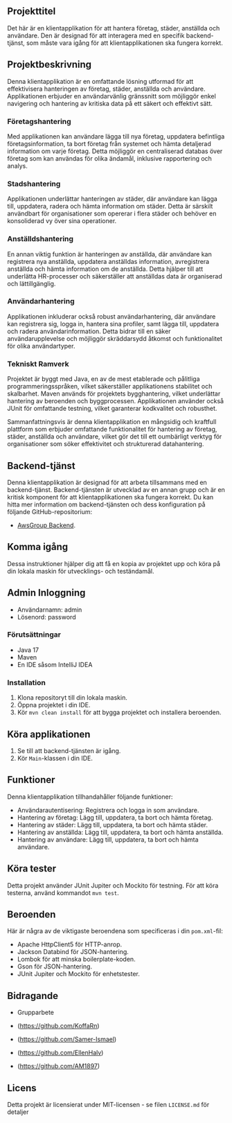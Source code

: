 ## Projekttitel

Det här är en klientapplikation för att hantera företag, städer, anställda och användare. Den är designad för att
interagera med en specifik backend-tjänst, som måste vara igång för att klientapplikationen ska fungera korrekt.

## Projektbeskrivning

Denna klientapplikation är en omfattande lösning utformad för att effektivisera hanteringen av företag, städer,
anställda och användare. Applikationen erbjuder en användarvänlig gränssnitt som möjliggör enkel navigering och
hantering av kritiska data på ett säkert och effektivt sätt.

### Företagshantering

Med applikationen kan användare lägga till nya företag, uppdatera befintliga företagsinformation, ta bort företag från
systemet och hämta detaljerad information om varje företag. Detta möjliggör en centraliserad databas över företag som
kan användas för olika ändamål, inklusive rapportering och analys.

### Stadshantering

Applikationen underlättar hanteringen av städer, där användare kan lägga till, uppdatera, radera och hämta information
om städer. Detta är särskilt användbart för organisationer som opererar i flera städer och behöver en konsoliderad vy
över sina operationer.

### Anställdshantering

En annan viktig funktion är hanteringen av anställda, där användare kan registrera nya anställda, uppdatera anställdas
information, avregistrera anställda och hämta information om de anställda. Detta hjälper till att underlätta
HR-processer och säkerställer att anställdas data är organiserad och lättillgänglig.

### Användarhantering

Applikationen inkluderar också robust användarhantering, där användare kan registrera sig, logga in, hantera sina
profiler, samt lägga till, uppdatera och radera användarinformation. Detta bidrar till en säker användarupplevelse och
möjliggör skräddarsydd åtkomst och funktionalitet för olika användartyper.

### Tekniskt Ramverk

Projektet är byggt med Java, en av de mest etablerade och pålitliga programmeringsspråken, vilket säkerställer
applikationens stabilitet och skalbarhet. Maven används för projektets bygghantering, vilket underlättar hantering av
beroenden och byggprocessen. Applikationen använder också JUnit för omfattande testning, vilket garanterar kodkvalitet
och robusthet.

Sammanfattningsvis är denna klientapplikation en mångsidig och kraftfull plattform som erbjuder omfattande
funktionalitet för hantering av företag, städer, anställda och användare, vilket gör det till ett oumbärligt verktyg för
organisationer som söker effektivitet och strukturerad datahantering.

## Backend-tjänst

Denna klientapplikation är designad för att arbeta tillsammans med en backend-tjänst. Backend-tjänsten är utvecklad av
en annan grupp och är en kritisk komponent för att klientapplikationen ska fungera korrekt. Du kan hitta mer information
om backend-tjänsten och dess konfiguration på följande GitHub-repositorium:

- [AwsGroup Backend](https://github.com/Jafar-Hussein/AwsGroup).

## Komma igång

Dessa instruktioner hjälper dig att få en kopia av projektet upp och köra på din lokala maskin för utvecklings- och
teständamål.

##  Admin Inloggning
- Användarnamn: admin
- Lösenord: password

### Förutsättningar

- Java 17
- Maven
- En IDE såsom IntelliJ IDEA

### Installation

1. Klona repositoryt till din lokala maskin.
2. Öppna projektet i din IDE.
3. Kör `mvn clean install` för att bygga projektet och installera beroenden.

## Köra applikationen

1. Se till att backend-tjänsten är igång.
2. Kör `Main`-klassen i din IDE.

## Funktioner

Denna klientapplikation tillhandahåller följande funktioner:

- Användarautentisering: Registrera och logga in som användare.
- Hantering av företag: Lägg till, uppdatera, ta bort och hämta företag.
- Hantering av städer: Lägg till, uppdatera, ta bort och hämta städer.
- Hantering av anställda: Lägg till, uppdatera, ta bort och hämta anställda.
- Hantering av användare: Lägg till, uppdatera, ta bort och hämta användare.

## Köra tester

Detta projekt använder JUnit Jupiter och Mockito för testning. För att köra testerna, använd kommandot `mvn test`.

## Beroenden

Här är några av de viktigaste beroendena som specificeras i din `pom.xml`-fil:

- Apache HttpClient5 för HTTP-anrop.
- Jackson Databind för JSON-hantering.
- Lombok för att minska boilerplate-koden.
- Gson för JSON-hantering.
- JUnit Jupiter och Mockito för enhetstester.

## Bidragande

- Grupparbete

- (https://github.com/KoffaRn)
- (https://github.com/Samer-Ismael)
- (https://github.com/EllenHalv)
- (https://github.com/AM1897)

## Licens

Detta projekt är licensierat under MIT-licensen - se filen `LICENSE.md` för detaljer
